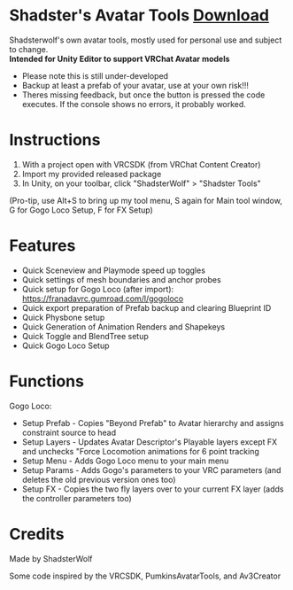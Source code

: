 # Shadster's Avatar Tools [Download](https://github.com/Shadsterwolf/ShadsterAvatarTools/releases)
Shadsterwolf's own avatar tools, mostly used for personal use and subject to change. <br />
<b>Intended for Unity Editor to support VRChat Avatar models</b>
- Please note this is still under-developed
- Backup at least a prefab of your avatar, use at your own risk!!!
- Theres missing feedback, but once the button is pressed the code executes. If the console shows no errors, it probably worked.

# Instructions
1. With a project open with VRCSDK (from VRChat Content Creator)
2. Import my provided released package
3. In Unity, on your toolbar, click "ShadsterWolf" > "Shadster Tools"

(Pro-tip, use Alt+S to bring up my tool menu, S again for Main tool window, G for Gogo Loco Setup, F for FX Setup)

# Features
- Quick Sceneview and Playmode speed up toggles
- Quick settings of mesh boundaries and anchor probes
- Quick setup for Gogo Loco (after import): https://franadavrc.gumroad.com/l/gogoloco
- Quick export preparation of Prefab backup and clearing Blueprint ID 
- Quick Physbone setup
- Quick Generation of Animation Renders and Shapekeys
- Quick Toggle and BlendTree setup
- Quick Gogo Loco Setup

# Functions

Gogo Loco:
- Setup Prefab - Copies "Beyond Prefab" to Avatar hierarchy and assigns constraint source to head
- Setup Layers - Updates Avatar Descriptor's Playable layers except FX and unchecks "Force Locomotion animations for 6 point tracking
- Setup Menu - Adds Gogo Loco menu to your main menu
- Setup Params - Adds Gogo's parameters to your VRC parameters (and deletes the old previous version ones too)
- Setup FX - Copies the two fly layers over to your current FX layer (adds the controller parameters too) 

# Credits
Made by ShadsterWolf

Some code inspired by the VRCSDK, PumkinsAvatarTools, and Av3Creator

